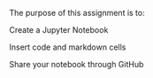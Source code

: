 The purpose of this assignment is to:

Create a Jupyter Notebook

Insert code and markdown cells

Share your notebook through GitHub
